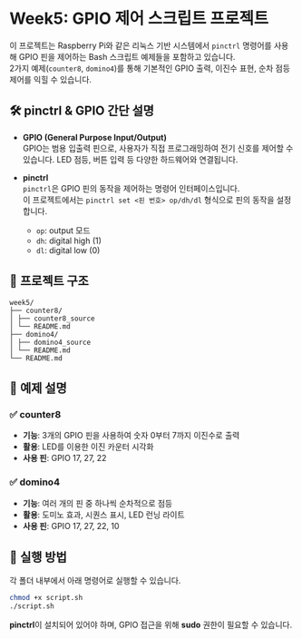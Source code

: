 # Week5: GPIO 제어 스크립트 프로젝트

이 프로젝트는 Raspberry Pi와 같은 리눅스 기반 시스템에서 `pinctrl` 명령어를 사용해 GPIO 핀을 제어하는 Bash 스크립트 예제들을 포함하고 있습니다.  
2가지 예제(`counter8`, `domino4`)를 통해 기본적인 GPIO 출력, 이진수 표현, 순차 점등 제어를 익힐 수 있습니다.

## 🛠️ pinctrl & GPIO 간단 설명

- **GPIO (General Purpose Input/Output)**  
  GPIO는 범용 입출력 핀으로, 사용자가 직접 프로그래밍하여 전기 신호를 제어할 수 있습니다. LED 점등, 버튼 입력 등 다양한 하드웨어와 연결됩니다.

- **pinctrl**  
  `pinctrl`은 GPIO 핀의 동작을 제어하는 명령어 인터페이스입니다.  
  이 프로젝트에서는 `pinctrl set <핀 번호> op/dh/dl` 형식으로 핀의 동작을 설정합니다.
  - `op`: output 모드
  - `dh`: digital high (1)
  - `dl`: digital low (0)

## 📁 프로젝트 구조

```
week5/
├── counter8/
│ ├── counter8_source
│ └── README.md
├── domino4/
│ ├── domino4_source
│ └── README.md
└── README.md
```

## 📌 예제 설명

### ✅ counter8

- **기능**: 3개의 GPIO 핀을 사용하여 숫자 0부터 7까지 이진수로 출력
- **활용**: LED를 이용한 이진 카운터 시각화
- **사용 핀**: GPIO 17, 27, 22

### ✅ domino4

- **기능**: 여러 개의 핀 중 하나씩 순차적으로 점등
- **활용**: 도미노 효과, 시퀀스 표시, LED 런닝 라이트
- **사용 핀**: GPIO 17, 27, 22, 10

## 🚀 실행 방법

각 폴더 내부에서 아래 명령어로 실행할 수 있습니다.

```bash
chmod +x script.sh
./script.sh
```

**pinctrl**이 설치되어 있어야 하며, GPIO 접근을 위해 **sudo** 권한이 필요할 수 있습니다.
